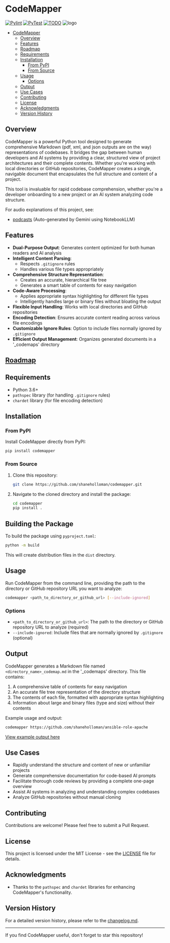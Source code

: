 # CodeMapper

[![Pylint](https://github.com/shaneholloman/codemapper/actions/workflows/pylint.yml/badge.svg)](https://github.com/shaneholloman/codemapper/actions/workflows/pylint.yml)
[![PyTest](https://github.com/shaneholloman/codemapper/actions/workflows/pytest.yml/badge.svg)](https://github.com/shaneholloman/codemapper/actions/workflows/pytest.yml)
[![TODO](https://img.shields.io/badge/✔%20RoadMap-45-blue)](notes/todo.md)
![logo](codemapper-outlined.webp)

- [CodeMapper](#codemapper)
  - [Overview](#overview)
  - [Features](#features)
  - [Roadmap](#roadmap)
  - [Requirements](#requirements)
  - [Installation](#installation)
    - [From PyPI](#from-pypi)
    - [From Source](#from-source)
  - [Usage](#usage)
    - [Options](#options)
  - [Output](#output)
  - [Use Cases](#use-cases)
  - [Contributing](#contributing)
  - [License](#license)
  - [Acknowledgments](#acknowledgments)
  - [Version History](#version-history)

## Overview

CodeMapper is a powerful Python tool designed to generate comprehensive Markdown (pdf, xml, and json outputs are on the way) representations of codebases. It bridges the gap between human developers and AI systems by providing a clear, structured view of project architectures and their complete contents. Whether you're working with local directories or GitHub repositories, CodeMapper creates a single, navigable document that encapsulates the full structure and content of a project.

This tool is invaluable for rapid codebase comprehension, whether you're a developer onboarding to a new project or an AI system analyzing code structure.

For audio explanations of this project, see:

- [podcasts](audio) (Auto-generated by Gemini using NotebookLLM)

## Features

- **Dual-Purpose Output**: Generates content optimized for both human readers and AI analysis
- **Intelligent Content Parsing**:
  - Respects `.gitignore` rules
  - Handles various file types appropriately
- **Comprehensive Structure Representation**:
  - Creates an accurate, hierarchical file tree
  - Generates a smart table of contents for easy navigation
- **Code-Aware Processing**:
  - Applies appropriate syntax highlighting for different file types
  - Intelligently handles large or binary files without bloating the output
- **Flexible Input Handling**: Works with local directories and GitHub repositories
- **Encoding Detection**: Ensures accurate content reading across various file encodings
- **Customizable Ignore Rules**: Option to include files normally ignored by `.gitignore`
- **Efficient Output Management**: Organizes generated documents in a '_codemaps' directory

## [Roadmap](./notes/todo.md)

## Requirements

- Python 3.6+
- `pathspec` library (for handling `.gitignore` rules)
- `chardet` library (for file encoding detection)

## Installation

### From PyPI

Install CodeMapper directly from PyPI:

```sh
pip install codemapper
```

### From Source

1. Clone this repository:

    ```sh
    git clone https://github.com/shaneholloman/codemapper.git
    ```

2. Navigate to the cloned directory and install the package:

    ```sh
    cd codemapper
    pip install .
    ```

## Building the Package

To build the package using `pyproject.toml`:

```sh
python -m build
```

This will create distribution files in the `dist` directory.

## Usage

Run CodeMapper from the command line, providing the path to the directory or GitHub repository URL you want to analyze:

```sh
codemapper <path_to_directory_or_github_url> [--include-ignored]
```

### Options

- `<path_to_directory_or_github_url>`: The path to the directory or GitHub repository URL to analyze (required)
- `--include-ignored`: Include files that are normally ignored by `.gitignore` (optional)

## Output

CodeMapper generates a Markdown file named `<directory_name>_codemap.md` in the '_codemaps' directory. This file contains:

1. A comprehensive table of contents for easy navigation
2. An accurate file tree representation of the directory structure
3. The contents of each file, formatted with appropriate syntax highlighting
4. Information about large and binary files (type and size) without their contents

Example usage and output:

```sh
codemapper https://github.com/shaneholloman/ansible-role-apache
```

[View example output here](_example/ansible-role-apache_codemap.md)

## Use Cases

- Rapidly understand the structure and content of new or unfamiliar projects
- Generate comprehensive documentation for code-based AI prompts
- Facilitate thorough code reviews by providing a complete one-page overview
- Assist AI systems in analyzing and understanding complex codebases
- Analyze GitHub repositories without manual cloning

## Contributing

Contributions are welcome! Please feel free to submit a Pull Request.

## License

This project is licensed under the MIT License - see the [LICENSE](LICENSE) file for details.

## Acknowledgments

- Thanks to the `pathspec` and `chardet` libraries for enhancing CodeMapper's functionality.

## Version History

For a detailed version history, please refer to the [changelog.md](changelog.md).

---

If you find CodeMapper useful, don't forget to star this repository!
